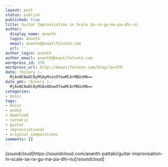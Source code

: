 ```yaml
---
layout: post
status: publish
published: true
title: Guitar Improvisation in Scale Sa-ra-gu-ma-pa-dhi-ni
author:
  display_name: ananth
  login: ananth
  email: ananth@beautifulnote.com
  url: ''
author_login: ananth
author_email: ananth@beautifulnote.com
wordpress_id: 379
wordpress_url: http://beautifulnote.com/blog/?p=379
date: !binary |-
  MjAxNC0wOC0yMSAyMzozOTowMCArMDUzMA==
date_gmt: !binary |-
  MjAxNC0wOC0yMSAxODowOTowMCArMDUzMA==
categories:
- music
tags:
- music
- audio
- download
- carnatic
- guitar
- improvisational
- original_compositions
comments: []
---
```

<p>[soundcloud]https:&#47;&#47;soundcloud.com&#47;ananth-pattabi&#47;guitar-improvisation-in-scale-sa-ra-gu-ma-pa-dhi-nu[&#47;soundcloud]</p>

